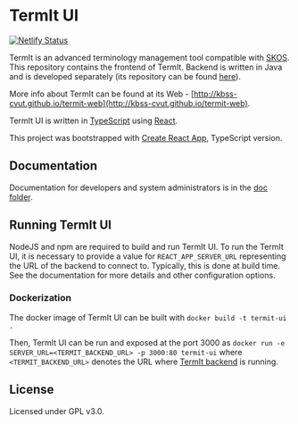 # TermIt UI

[![Netlify Status](https://api.netlify.com/api/v1/badges/a0f3b22c-93d8-4017-a5e5-0d4d531ebd94/deploy-status)](https://app.netlify.com/sites/termit-dev/deploys)

TermIt is an advanced terminology management tool compatible with [SKOS](https://www.w3.org/2004/02/skos/). This repository contains the frontend
of TermIt. Backend is written in Java and is developed separately (its repository can be found [here](https://github.com/kbss-cvut/termit)).

More info about TermIt can be found at its Web - [http://kbss-cvut.github.io/termit-web](http://kbss-cvut.github.io/termit-web).

TermIt UI is written in [TypeScript](https://www.typescriptlang.org/) using [React](https://reactjs.org/).

This project was bootstrapped with [Create React App](https://github.com/wmonk/create-react-app-typescript), TypeScript version.

## Documentation

Documentation for developers and system administrators is in the [doc folder](doc/index.md).

## Running TermIt UI

NodeJS and npm are required to build and run TermIt UI. To run the TermIt UI, it is necessary to provide a value for
`REACT_APP_SERVER_URL` representing the URL of the backend to connect to. Typically, this is done at build time.
See the documentation for more details and other configuration options.

### Dockerization

The docker image of TermIt UI can be built with `docker build -t termit-ui .`

Then, TermIt UI can be run and exposed at the port 3000 as
`docker run -e SERVER_URL=<TERMIT_BACKEND_URL> -p 3000:80 termit-ui`
where `<TERMIT_BACKEND_URL>` denotes the URL where [TermIt backend](https://github.com/kbss-cvut/termit) is running.

## License

Licensed under GPL v3.0.
